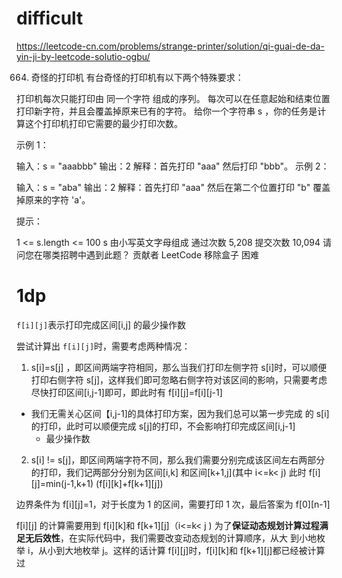# difficult

https://leetcode-cn.com/problems/strange-printer/solution/qi-guai-de-da-yin-ji-by-leetcode-solutio-ogbu/

664. 奇怪的打印机
     有台奇怪的打印机有以下两个特殊要求：

打印机每次只能打印由 同一个字符 组成的序列。
每次可以在任意起始和结束位置打印新字符，并且会覆盖掉原来已有的字符。
给你一个字符串 s ，你的任务是计算这个打印机打印它需要的最少打印次数。

示例 1：

输入：s = "aaabbb"
输出：2
解释：首先打印 "aaa" 然后打印 "bbb"。
示例 2：

输入：s = "aba"
输出：2
解释：首先打印 "aaa" 然后在第二个位置打印 "b" 覆盖掉原来的字符 'a'。

提示：

1 <= s.length <= 100
s 由小写英文字母组成
通过次数 5,208 提交次数 10,094
请问您在哪类招聘中遇到此题？
贡献者
LeetCode
移除盒子
困难

# 1dp

`f[i][j]`表示打印完成区间[i,j] 的最少操作数

尝试计算出 `f[i][j]`时，需要考虑两种情况：

1. s[i]=s[j] ，即区间两端字符相同，那么当我们打印左侧字符 s[i]时，可以顺便打印右侧字符 s[j]，这样我们即可忽略右侧字符对该区间的影响，只需要考虑尽快打印区间[i,j-1]即可，即此时有 f[i][j]=f[i][j-1]

- 我们无需关心区间【i,j-1]的具体打印方案，因为我们总可以第一步完成 的 s[i] 的打印，此时可以顺便完成 s[j]的打印，不会影响打印完成区间[i,j-1]
  - 最少操作数

2. s[i] != s[j]，即区间两端字符不同，那么我们需要分别完成该区间左右两部分的打印，我们记两部分分别为区间[i,k] 和区间[k+1,j](其中 i<=k< j)
   此时 f[i][j]=min(j-1,k+1) (f[i][k]+f[k+1][j])

边界条件为 f[i][j]=1，对于长度为 1 的区间，需要打印 1 次，最后答案为 f[0][n-1]

f[i][j] 的计算需要用到 f[i][k]和 f[k+1][j]（i<=k< j ) 为了**保证动态规划计算过程满足无后效性**，在实际代码中，我们需要改变动态规划的计算顺序，从大
到小地枚举 i，从小到大地枚举 j。这样的话计算 f[i][j]时，f[i][k]和 f[k+1][j]都已经被计算过
